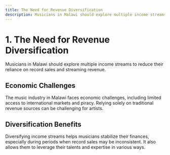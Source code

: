 ```yaml
---
title: The Need for Revenue Diversification
description: Musicians in Malawi should explore multiple income streams to reduce their reliance on record sales and streaming revenue.
---
```


# 1. The Need for Revenue Diversification

Musicians in Malawi should explore multiple income streams to reduce their reliance on record sales and streaming revenue.

## Economic Challenges

The music industry in Malawi faces economic challenges, including limited access to international markets and piracy. Relying solely on traditional revenue sources can be challenging for artists.

## Diversification Benefits

Diversifying income streams helps musicians stabilize their finances, especially during periods when record sales may be inconsistent. It also allows them to leverage their talents and expertise in various ways.
